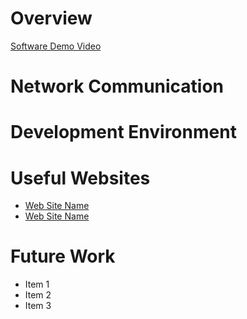 # Overview



[Software Demo Video](http://youtube.link.goes.here)

# Network Communication



# Development Environment



# Useful Websites


* [Web Site Name](http://url.link.goes.here)
* [Web Site Name](http://url.link.goes.here)

# Future Work


* Item 1
* Item 2
* Item 3